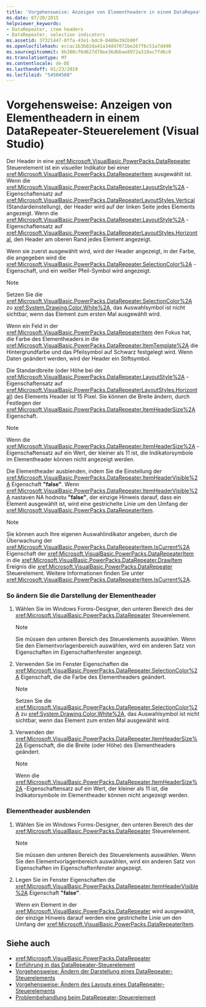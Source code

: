 ```yaml
---
title: 'Vorgehensweise: Anzeigen von Elementheadern in einem DataRepeater-Steuerelement (Visual Studio)'
ms.date: 07/20/2015
helpviewer_keywords:
- DataRepeater, item headers
- DataRepeater, selection indicators
ms.assetid: 37321447-0ffa-43e1-bdc9-0480e392b90f
ms.openlocfilehash: eccac1b3b02da41a34d47072be267f6c51a7d490
ms.sourcegitcommit: 6b308cf6d627d78ee36dbbae8972a310ac7fd6c8
ms.translationtype: MT
ms.contentlocale: de-DE
ms.lasthandoff: 01/23/2019
ms.locfileid: "54504560"
---
```

# <a name="how-to-display-item-headers-in-a-datarepeater-control-visual-studio"></a>Vorgehensweise: Anzeigen von Elementheadern in einem DataRepeater-Steuerelement (Visual Studio)
Der Header in eine <xref:Microsoft.VisualBasic.PowerPacks.DataRepeater> Steuerelement ist ein visueller Indikator bei einer <xref:Microsoft.VisualBasic.PowerPacks.DataRepeaterItem> ausgewählt ist. Wenn die <xref:Microsoft.VisualBasic.PowerPacks.DataRepeater.LayoutStyle%2A> -Eigenschaftensatz auf <xref:Microsoft.VisualBasic.PowerPacks.DataRepeaterLayoutStyles.Vertical> (Standardeinstellung), der Header wird auf der linken Seite jedes Elements angezeigt. Wenn die <xref:Microsoft.VisualBasic.PowerPacks.DataRepeater.LayoutStyle%2A> -Eigenschaftensatz auf <xref:Microsoft.VisualBasic.PowerPacks.DataRepeaterLayoutStyles.Horizontal>, den Header am oberen Rand jedes Element angezeigt.  
  
 Wenn sie zuerst ausgewählt wird, wird der Header angezeigt, in der Farbe, die angegeben wird die <xref:Microsoft.VisualBasic.PowerPacks.DataRepeater.SelectionColor%2A> -Eigenschaft, und ein weißer Pfeil-Symbol wird angezeigt.  
  
> [!NOTE]
>  Setzen Sie die <xref:Microsoft.VisualBasic.PowerPacks.DataRepeater.SelectionColor%2A> zu <xref:System.Drawing.Color.White%2A>, das Auswahlsymbol ist nicht sichtbar, wenn das Element zum ersten Mal ausgewählt wird.  
  
 Wenn ein Feld in der <xref:Microsoft.VisualBasic.PowerPacks.DataRepeaterItem> den Fokus hat, die Farbe des Elementheaders in die <xref:Microsoft.VisualBasic.PowerPacks.DataRepeater.ItemTemplate%2A> die Hintergrundfarbe und das Pfeilsymbol auf Schwarz festgelegt wird. Wenn Daten geändert werden, wird der Header ein Stiftsymbol.  
  
 Die Standardbreite (oder Höhe bei der <xref:Microsoft.VisualBasic.PowerPacks.DataRepeater.LayoutStyle%2A> -Eigenschaftensatz auf <xref:Microsoft.VisualBasic.PowerPacks.DataRepeaterLayoutStyles.Horizontal>) des Elements Header ist 15 Pixel. Sie können die Breite ändern, durch Festlegen der <xref:Microsoft.VisualBasic.PowerPacks.DataRepeater.ItemHeaderSize%2A> Eigenschaft.  
  
> [!NOTE]
>  Wenn die <xref:Microsoft.VisualBasic.PowerPacks.DataRepeater.ItemHeaderSize%2A> -Eigenschaftensatz auf ein Wert, der kleiner als 11 ist, die Indikatorsymbole im Elementheader können nicht angezeigt werden.  
  
 Die Elementheader ausblenden, indem Sie die Einstellung der <xref:Microsoft.VisualBasic.PowerPacks.DataRepeater.ItemHeaderVisible%2A> Eigenschaft **"false"**. Wenn <xref:Microsoft.VisualBasic.PowerPacks.DataRepeater.ItemHeaderVisible%2A> nastaven NA hodnotu **"false"**, der einzige Hinweis darauf, dass ein Element ausgewählt ist, wird eine gestrichelte Linie um den Umfang der <xref:Microsoft.VisualBasic.PowerPacks.DataRepeaterItem>.  
  
> [!NOTE]
>  Sie können auch Ihre eigenen Auswahlindikator angeben, durch die Überwachung der <xref:Microsoft.VisualBasic.PowerPacks.DataRepeaterItem.IsCurrent%2A> Eigenschaft der <xref:Microsoft.VisualBasic.PowerPacks.DataRepeaterItem> in die <xref:Microsoft.VisualBasic.PowerPacks.DataRepeater.DrawItem> Ereignis die <xref:Microsoft.VisualBasic.PowerPacks.DataRepeater> Steuerelement. Weitere Informationen finden Sie unter <xref:Microsoft.VisualBasic.PowerPacks.DataRepeaterItem.IsCurrent%2A>.  
  
### <a name="to-change-the-appearance-of-item-headers"></a>So ändern Sie die Darstellung der Elementheader  
  
1.  Wählen Sie im Windows Forms-Designer, den unteren Bereich des der <xref:Microsoft.VisualBasic.PowerPacks.DataRepeater> Steuerelement.  
  
    > [!NOTE]
    >  Sie müssen den unteren Bereich des Steuerelements auswählen. Wenn Sie den Elementvorlagenbereich auswählen, wird ein anderen Satz von Eigenschaften im Eigenschaftenfenster angezeigt.  
  
2.  Verwenden Sie im Fenster Eigenschaften die <xref:Microsoft.VisualBasic.PowerPacks.DataRepeater.SelectionColor%2A> Eigenschaft, die die Farbe des Elementheaders geändert.  
  
    > [!NOTE]
    >  Setzen Sie die <xref:Microsoft.VisualBasic.PowerPacks.DataRepeater.SelectionColor%2A> zu <xref:System.Drawing.Color.White%2A>, das Auswahlsymbol ist nicht sichtbar, wenn das Element zum ersten Mal ausgewählt wird.  
  
3.  Verwenden der <xref:Microsoft.VisualBasic.PowerPacks.DataRepeater.ItemHeaderSize%2A> Eigenschaft, die die Breite (oder Höhe) des Elementheaders geändert.  
  
    > [!NOTE]
    >  Wenn die <xref:Microsoft.VisualBasic.PowerPacks.DataRepeater.ItemHeaderSize%2A> -Eigenschaftensatz auf ein Wert, der kleiner als 11 ist, die Indikatorsymbole im Elementheader können nicht angezeigt werden.  
  
### <a name="to-hide-item-headers"></a>Elementheader ausblenden  
  
1.  Wählen Sie im Windows Forms-Designer, den unteren Bereich des der <xref:Microsoft.VisualBasic.PowerPacks.DataRepeater> Steuerelement.  
  
    > [!NOTE]
    >  Sie müssen den unteren Bereich des Steuerelements auswählen. Wenn Sie den Elementvorlagenbereich auswählen, wird ein anderen Satz von Eigenschaften im Eigenschaftenfenster angezeigt.  
  
2.  Legen Sie im Fenster Eigenschaften die <xref:Microsoft.VisualBasic.PowerPacks.DataRepeater.ItemHeaderVisible%2A> Eigenschaft **"false"**.  
  
     Wenn ein Element in der <xref:Microsoft.VisualBasic.PowerPacks.DataRepeater> wird ausgewählt, der einzige Hinweis darauf werden eine gestrichelte Linie um den Umfang der <xref:Microsoft.VisualBasic.PowerPacks.DataRepeaterItem>.  
  
## <a name="see-also"></a>Siehe auch
- <xref:Microsoft.VisualBasic.PowerPacks.DataRepeater>
- [Einführung in das DataRepeater-Steuerelement](../../../visual-basic/developing-apps/windows-forms/introduction-to-the-datarepeater-control-visual-studio.md)
- [Vorgehensweise: Ändern der Darstellung eines DataRepeater-Steuerelements](../../../visual-basic/developing-apps/windows-forms/how-to-change-the-appearance-of-a-datarepeater-control-visual-studio.md)
- [Vorgehensweise: Ändern des Layouts eines DataRepeater-Steuerelements](../../../visual-basic/developing-apps/windows-forms/how-to-change-the-layout-of-a-datarepeater-control-visual-studio.md)
- [Problembehandlung beim DataRepeater-Steuerelement](../../../visual-basic/developing-apps/windows-forms/troubleshooting-the-datarepeater-control-visual-studio.md)
